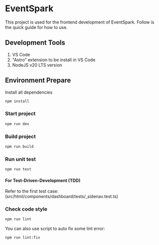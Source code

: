 # EventSpark

This project is used for the frontend development of EventSpark. Follow is the quick guide for how to use.

## Development Tools

1. VS Code
2. "Astro" extension to be install in VS Code
3. NodeJS v20 LTS version

## Environment Prepare

Install all dependencies

```bash
npm install
```

### Start project

```bash
npm run dev
```

### Build project

```bash
npm run build
```

### Run unit test

```bash
npm run test
```

#### For Test-Driven-Development (TDD)
Refer to the first test case: (src/html/components/dashboard/tests/_sidenav.test.ts)

### Check code style

```bash
npm run lint
```

You can also use script to auto fix some lint error:

```bash
npm run lint:fix
```
